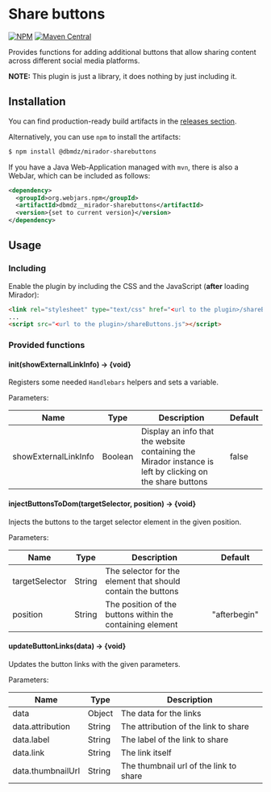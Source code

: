 # Share buttons

[![NPM](https://img.shields.io/npm/v/@dbmdz/mirador-sharebuttons.svg)](https://www.npmjs.com/package/@dbmdz/mirador-sharebuttons)
[![Maven Central](https://img.shields.io/maven-central/v/org.webjars.npm/dbmdz__mirador-sharebuttons.svg)](http://search.maven.org/search?q=a:dbmdz__mirador-sharebuttons)

Provides functions for adding additional buttons that allow sharing content across different social media platforms.

**NOTE:** This plugin is just a library, it does nothing by just including it.

## Installation

You can find production-ready build artifacts in the [releases section](https://github.com/dbmdz/mirador-plugins/releases).

Alternatively, you can use `npm` to install the artifacts:

```sh
$ npm install @dbmdz/mirador-sharebuttons
```

If you have a Java Web-Application managed with `mvn`, there is also a WebJar, which can be included as follows:

```xml
<dependency>
  <groupId>org.webjars.npm</groupId>
  <artifactId>dbmdz__mirador-sharebuttons</artifactId>
  <version>{set to current version}</version>
</dependency>
```

## Usage

### Including

Enable the plugin by including the CSS and the JavaScript (**after** loading Mirador):

```html
<link rel="stylesheet" type="text/css" href="<url to the plugin>/shareButtons.css" />
...
<script src="<url to the plugin>/shareButtons.js"></script>
```

### Provided functions

#### init(showExternalLinkInfo) → {void}

Registers some needed `Handlebars` helpers and sets a variable.

Parameters:

| Name                 | Type    | Description                                                                                               | Default |
|----------------------|---------|-----------------------------------------------------------------------------------------------------------|---------|
| showExternalLinkInfo | Boolean | Display an info that the website containing the Mirador instance is left by clicking on the share buttons | false   |

#### injectButtonsToDom(targetSelector, position) → {void}

Injects the buttons to the target selector element in the given position.

Parameters:

| Name           | Type   | Description                                                  | Default      |
|----------------|--------|--------------------------------------------------------------|--------------|
| targetSelector | String | The selector for the element that should contain the buttons |              |
| position       | String | The position of the buttons within the containing element    | "afterbegin" |

#### updateButtonLinks(data) → {void}

Updates the button links with the given parameters.

Parameters:

| Name              | Type   | Description                            |
|-------------------|--------|----------------------------------------|
| data              | Object | The data for the links                 |
| data.attribution  | String | The attribution of the link to share   |
| data.label        | String | The label of the link to share         |
| data.link         | String | The link itself                        |
| data.thumbnailUrl | String | The thumbnail url of the link to share |
